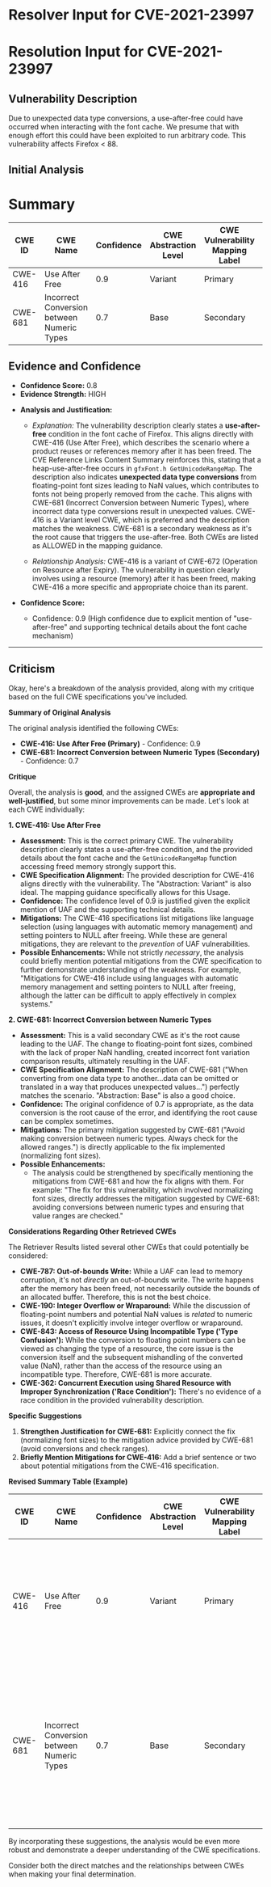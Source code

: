 # Resolver Input for CVE-2021-23997

# Resolution Input for CVE-2021-23997

## Vulnerability Description
Due to unexpected data type conversions, a use-after-free could have occurred when interacting with the font cache. We presume that with enough effort this could have been exploited to run arbitrary code. This vulnerability affects Firefox < 88.

## Initial Analysis
# Summary
| CWE ID | CWE Name | Confidence | CWE Abstraction Level | CWE Vulnerability Mapping Label | CWE-Vulnerability Mapping Notes |
|---|---|---|---|---|---|
| CWE-416 | Use After Free | 0.9 | Variant | Primary | Allowed |
| CWE-681 | Incorrect Conversion between Numeric Types | 0.7 | Base | Secondary | Allowed |

## Evidence and Confidence

*   **Confidence Score:** 0.8
*   **Evidence Strength:** HIGH

- **Analysis and Justification:**  
  - *Explanation:* The vulnerability description clearly states a **use-after-free** condition in the font cache of Firefox. This aligns directly with CWE-416 (Use After Free), which describes the scenario where a product reuses or references memory after it has been freed. The CVE Reference Links Content Summary reinforces this, stating that a heap-use-after-free occurs in `gfxFont.h GetUnicodeRangeMap`. The description also indicates **unexpected data type conversions** from floating-point font sizes leading to NaN values, which contributes to fonts not being properly removed from the cache. This aligns with CWE-681 (Incorrect Conversion between Numeric Types), where incorrect data type conversions result in unexpected values. CWE-416 is a Variant level CWE, which is preferred and the description matches the weakness. CWE-681 is a secondary weakness as it's the root cause that triggers the use-after-free. Both CWEs are listed as ALLOWED in the mapping guidance.
  
  - *Relationship Analysis:* CWE-416 is a variant of CWE-672 (Operation on Resource after Expiry). The vulnerability in question clearly involves using a resource (memory) after it has been freed, making CWE-416 a more specific and appropriate choice than its parent.

- **Confidence Score:**  
  - Confidence: 0.9 (High confidence due to explicit mention of "use-after-free" and supporting technical details about the font cache mechanism)

---

## Criticism
Okay, here's a breakdown of the analysis provided, along with my critique based on the full CWE specifications you've included.

**Summary of Original Analysis**

The original analysis identified the following CWEs:

*   **CWE-416: Use After Free (Primary)** - Confidence: 0.9
*   **CWE-681: Incorrect Conversion between Numeric Types (Secondary)** - Confidence: 0.7

**Critique**

Overall, the analysis is **good**, and the assigned CWEs are **appropriate and well-justified**, but some minor improvements can be made. Let's look at each CWE individually:

**1. CWE-416: Use After Free**

*   **Assessment:** This is the correct primary CWE. The vulnerability description clearly states a use-after-free condition, and the provided details about the font cache and the `GetUnicodeRangeMap` function accessing freed memory strongly support this.
*   **CWE Specification Alignment:** The provided description for CWE-416 aligns directly with the vulnerability. The "Abstraction: Variant" is also ideal.  The mapping guidance specifically allows for this Usage.
*   **Confidence:** The confidence level of 0.9 is justified given the explicit mention of UAF and the supporting technical details.
*   **Mitigations:** The CWE-416 specifications list mitigations like language selection (using languages with automatic memory management) and setting pointers to NULL after freeing. While these are general mitigations, they are relevant to the *prevention* of UAF vulnerabilities.
*   **Possible Enhancements:**  While not strictly *necessary*, the analysis could briefly mention potential mitigations from the CWE specification to further demonstrate understanding of the weakness. For example, "Mitigations for CWE-416 include using languages with automatic memory management and setting pointers to NULL after freeing, although the latter can be difficult to apply effectively in complex systems."

**2. CWE-681: Incorrect Conversion between Numeric Types**

*   **Assessment:** This is a valid secondary CWE as it's the root cause leading to the UAF. The change to floating-point font sizes, combined with the lack of proper NaN handling, created incorrect font variation comparison results, ultimately resulting in the UAF.
*   **CWE Specification Alignment:** The description of CWE-681 ("When converting from one data type to another...data can be omitted or translated in a way that produces unexpected values...") perfectly matches the scenario. "Abstraction: Base" is also a good choice.
*   **Confidence:** The original confidence of 0.7 is appropriate, as the data conversion is the root cause of the error, and identifying the root cause can be complex sometimes.
*   **Mitigations:** The primary mitigation suggested by CWE-681 ("Avoid making conversion between numeric types. Always check for the allowed ranges.") is directly applicable to the fix implemented (normalizing font sizes).
*   **Possible Enhancements:**
    *   The analysis could be strengthened by specifically mentioning the mitigations from CWE-681 and how the fix aligns with them. For example: "The fix for this vulnerability, which involved normalizing font sizes, directly addresses the mitigation suggested by CWE-681: avoiding conversions between numeric types and ensuring that value ranges are checked."

**Considerations Regarding Other Retrieved CWEs**

The Retriever Results listed several other CWEs that could potentially be considered:

*   **CWE-787: Out-of-bounds Write:** While a UAF can lead to memory corruption, it's not *directly* an out-of-bounds write. The write happens after the memory has been freed, not necessarily outside the bounds of an allocated buffer. Therefore, this is not the best choice.
*   **CWE-190: Integer Overflow or Wraparound:**  While the discussion of floating-point numbers and potential NaN values is *related* to numeric issues, it doesn't explicitly involve integer overflow or wraparound.
*   **CWE-843: Access of Resource Using Incompatible Type ('Type Confusion'):**  While the conversion to floating point numbers can be viewed as changing the type of a resource, the core issue is the conversion itself and the subsequent mishandling of the converted value (NaN), rather than the access of the resource using an incompatible type.  Therefore, CWE-681 is more accurate.
*   **CWE-362: Concurrent Execution using Shared Resource with Improper Synchronization ('Race Condition'):** There's no evidence of a race condition in the provided vulnerability description.

**Specific Suggestions**

1.  **Strengthen Justification for CWE-681:** Explicitly connect the fix (normalizing font sizes) to the mitigation advice provided by CWE-681 (avoid conversions and check ranges).
2.  **Briefly Mention Mitigations for CWE-416:** Add a brief sentence or two about potential mitigations from the CWE-416 specification.

**Revised Summary Table (Example)**

| CWE ID | CWE Name | Confidence | CWE Abstraction Level | CWE Vulnerability Mapping Label | CWE-Vulnerability Mapping Notes |
|---|---|---|---|---|---|
| CWE-416 | Use After Free | 0.9 | Variant | Primary | Allowed. Mitigations include using languages with automatic memory management and setting pointers to NULL after freeing. |
| CWE-681 | Incorrect Conversion between Numeric Types | 0.7 | Base | Secondary | Allowed. The fix implemented (normalizing font sizes) aligns with the CWE-681 mitigation of avoiding numeric conversions and checking value ranges. |

By incorporating these suggestions, the analysis would be even more robust and demonstrate a deeper understanding of the CWE specifications.

Consider both the direct matches and the relationships between CWEs
when making your final determination.
        